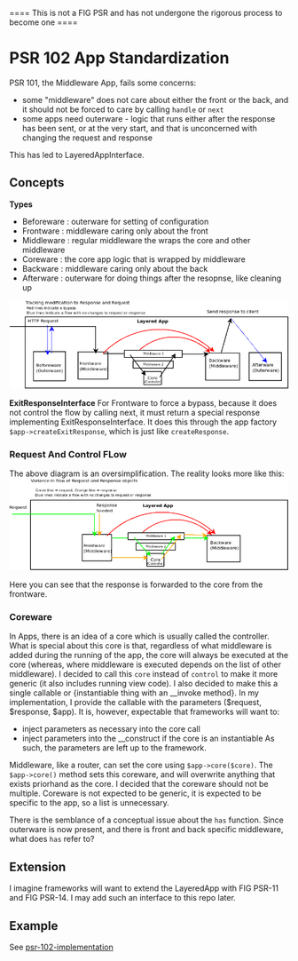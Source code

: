 ==== This is not a FIG PSR and has not undergone the rigorous process to become one ====

# PSR 102 App Standardization

PSR 101, the Middleware App, fails some concerns:
-	some "middleware" does not care about either the front or the back, and it should not be forced to care by calling `handle` or `next`
-	some apps need outerware - logic that runs either after the response has been sent, or at the very start, and that is unconcerned with changing the request and response

This has led to LayeredAppInterface.

## Concepts
__Types__
-	Beforeware : outerware for setting of configuration
-	Frontware : middleware caring only about the front
-	Middleware : regular middleware the wraps the core and other middleware
-	Coreware : the core app logic that is wrapped by middleware
-	Backware : middleware caring only about the back
-	Afterware : outerware for doing things after the resopnse, like cleaning up

![Layered App](about/LayeredApp.png?raw=true "Layered App")

__ExitResponseInterface__
For Frontware to force a bypass, because it does not control the flow by calling next, it must return a special response implementing ExitResponseInterface.  It does this through the app factory `$app->createExitResponse`, which is just like `createResponse`.


### Request And Control FLow
The above diagram is an oversimplification.  The reality looks more like this:
![Layered App](about/LA_request_response_flow_variance.png?raw=true "Layered App")

Here you can see that the response is forwarded to the core from the frontware.


### Coreware
In Apps, there is an idea of a core which is usually called the controller.  What is special about this core is that, regardless of what middleware is added during the running of the app, the core will always be executed at the core (whereas, where middleware is executed depends on the list of other middleware).
I decided to call this `core` instead of `control` to make it more generic (it also includes running view code).
I also decided to make this a single callable or {instantiable thing with an __invoke method}.  In my implementation, I provide the callable with the parameters ($request, $response, $app).  It is, however, expectable that frameworks will want to:
-	inject parameters as necessary into the core call
-	inject parameters into the __construct if the core is an instantiable
As such, the parameters are left up to the framework.

Middleware, like a router, can set the core using `$app->core($core)`.  The `$app->core()` method sets this coreware, and will overwrite anything that exists priorhand as the core.
I decided that the coreware should not be multiple.  Coreware is not expected to be generic, it is expected to be specific to the app, so a list is unnecessary.



There is the semblance of a conceptual issue about the `has` function.  Since outerware is now present, and there is front and back specific middleware, what does `has` refer to?


## Extension
I imagine frameworks will want to extend the LayeredApp with FIG PSR-11 and FIG PSR-14.  I may add such an interface to this repo later.


## Example
See [psr-102-implementation](https://github.com/PHP-SG/psr-102-implementation)

